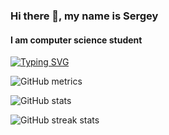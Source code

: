### Hi there 👋, my name is Sergey
#### I am computer science student
[![Typing SVG](https://readme-typing-svg.herokuapp.com?color=%2336BCF7&lines=Skills:+PYTHON+|+FASTAPI+|+AIOGRAM+|+ASYNCIO)](https://git.io/typing-svg)



![GitHub metrics](https://metrics.lecoq.io/basautomaticaly)  

![GitHub stats](https://github-readme-stats.vercel.app/api?username=basautomaticaly&show_icons=true&count_private=true)  


![GitHub streak stats](https://streak-stats.demolab.com/?user=basautomaticaly)  



<!--
**basautomaticaly/basautomaticaly** is a ✨ _special_ ✨ repository because its `README.md` (this file) appears on your GitHub profile.

Here are some ideas to get you started:

- 🔭 I’m currently working on ...
- 🌱 I’m currently learning ...
- 👯 I’m looking to collaborate on ...
- 🤔 I’m looking for help with ...
- 💬 Ask me about ...
- 📫 How to reach me: ...
- 😄 Pronouns: ...
- ⚡ Fun fact: ...
-->
